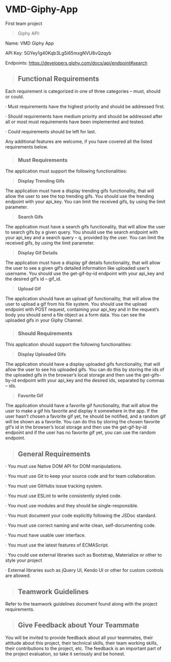 # VMD-Giphy-App
First team project
>Giphy API:

Name: VMD Giphy App

API Key: 5GYey1g40Kqb3LgSi65mxgNVU8vQzqyb

Endpoints: https://developers.giphy.com/docs/api/endpoint#search


>## **Functional Requirements**

 Each requirement is categorized in one of three categories – must, should or could.

· Must requirements have the highest priority and should be addressed first.

· Should requirements have medium priority and should be addressed after all or most must requirements have been implemented and tested.

· Could requirements should be left for last.

Any additional features are welcome, if you have covered all the listed requirements below.

>### **Must Requirements**

The application must support the following functionalities:

>**Display Trending Gifs**

The application must have a display trending gifs functionality, that will allow the user to see the top trending gifs. You should use the trending endpoint with your api_key. You can limit the received gifs, by using the limit parameter.

>**Search Gifs**

The application must have a search gifs functionality, that will allow the user to search gifs by a given query. You should use the search endpoint with your api_key and a search query – q, provided by the user. You can limit the received gifs, by using the limit parameter.

>**Display Gif Details**

The application must have a display gif details functionality, that will allow the user to see a given gif’s detailed information like uploaded user’s username. You should use the get-gif-by-id endpoint with your api_key and the desired gif’s id – gif_id.

>**Upload Gif**

The application should have an upload gif functionality, that will allow the user to upload a gif from his file system. You should use the upload endpoint with POST request, containing your api_key and in the request’s body you should send a file object as a form data. You can see the uploaded gifs in your Giphy Channel.

>### **Should Requirements**

This application should support the following functionalities:

>**Display Uploaded Gifs**

The application should have a display uploaded gifs functionality, that will allow the user to see his uploaded gifs. You can do this by storing the ids of the uploaded gifs in the browser’s local storage and then use the get-gifs-by-id endpoint with your api_key and the desired ids, separated by commas – ids.

>**Favorite Gif**

The application should have a favorite gif functionality, that will allow the user to make a gif his favorite and display it somewhere in the app. If the user hasn’t chosen a favorite gif yet, he should be notified, and a random gif will be shown as a favorite. You can do this by storing the chosen favorite gif’s id in the browser’s local storage and then use the get-gif-by-id endpoint and if the user has no favorite gif yet, you can use the random endpoint.

>## **General Requirements**

· You must use Native DOM API for DOM manipulations.

· You must use Git to keep your source code and for team collaboration.

· You must use GitHubs issue tracking system.

· You must use ESLint to write consistently styled code.

· You must use modules and they should be single-responsible.

· You must document your code explicitly following the JSDoc standard.

· You must use correct naming and write clean, self-documenting code.

· You must have usable user interface.

· You must use the latest features of ECMAScript.

· You could use external libraries such as Bootstrap, Materialize or other to style your project

· External libraries such as jQuery UI, Kendo UI or other for custom controls are allowed.

>## **Teamwork Guidelines**

Refer to the teamwork guidelines document found along with the project requirements.

>## **Give Feedback about Your Teammate**

You will be invited to provide feedback about all your teammates, their attitude about this project, their technical skills, their team working skills, their contributions to the project, etc. The feedback is an important part of the project evaluation, so take it seriously and be honest.

